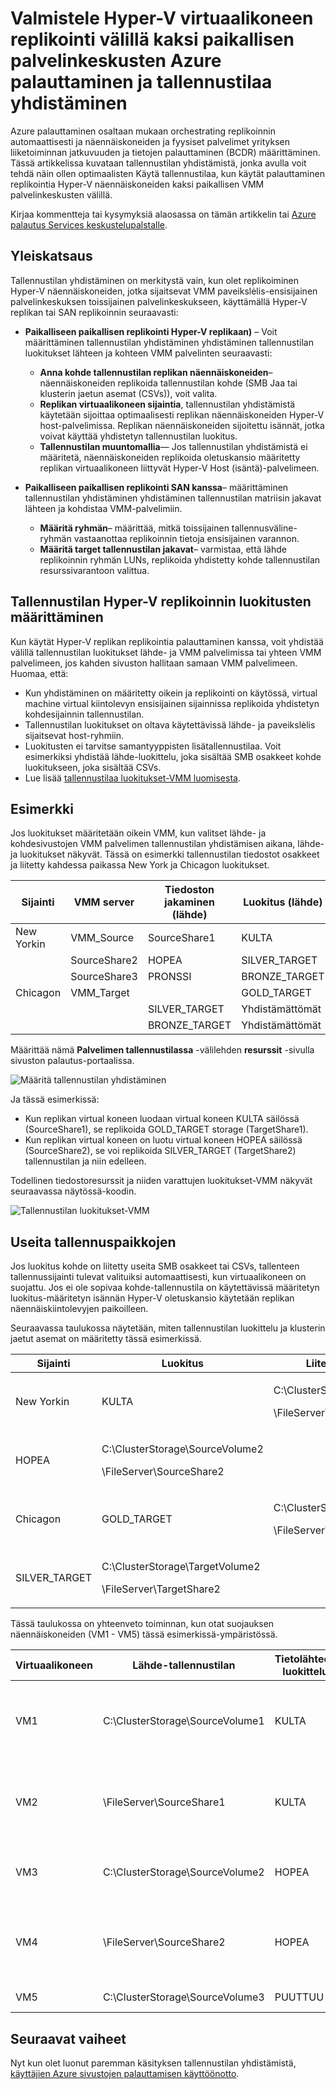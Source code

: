 <properties
    pageTitle="Määritä Hyper-V virtuaalikoneen replikoinnin välillä paikallisen palvelinkeskusten Azure palauttaminen tallennustilan | Microsoft Azure"
    description="Valmistele tallennustilan yhdistäminen Hyper-V virtuaalikoneen replikointi kahden paikallisen palvelinkeskusten kanssa Azure palauttaminen välillä."
    services="site-recovery"
    documentationCenter=""
    authors="rayne-wiselman"
    manager="jwhit"
    editor=""/>

<tags
    ms.service="site-recovery"
    ms.devlang="na"
    ms.topic="article"
    ms.tgt_pltfrm="na"
    ms.workload="storage-backup-recovery"
    ms.date="07/06/2016"
    ms.author="raynew"/>


# <a name="prepare-storage-mapping-for-hyper-v-virtual-machine-replication-between-two-on-premises-datacenters-with-azure-site-recovery"></a>Valmistele Hyper-V virtuaalikoneen replikointi välillä kaksi paikallisen palvelinkeskusten Azure palauttaminen ja tallennustilaa yhdistäminen


Azure palauttaminen osaltaan mukaan orchestrating replikoinnin automaattisesti ja näennäiskoneiden ja fyysiset palvelimet yrityksen liiketoiminnan jatkuvuuden ja tietojen palauttaminen (BCDR) määrittäminen. Tässä artikkelissa kuvataan tallennustilan yhdistämistä, jonka avulla voit tehdä näin ollen optimaalisten Käytä tallennustilaa, kun käytät palauttaminen replikointia Hyper-V näennäiskoneiden kaksi paikallisen VMM palvelinkeskusten välillä.

Kirjaa kommentteja tai kysymyksiä alaosassa on tämän artikkelin tai [Azure palautus Services keskustelupalstalle](https://social.msdn.microsoft.com/forums/azure/home?forum=hypervrecovmgr).

## <a name="overview"></a>Yleiskatsaus

Tallennustilan yhdistäminen on merkitystä vain, kun olet replikoiminen Hyper-V näennäiskoneiden, jotka sijaitsevat VMM paveikslėlis-ensisijainen palvelinkeskuksen toissijainen palvelinkeskukseen, käyttämällä Hyper-V replikan tai SAN replikoinnin seuraavasti:


- **Paikalliseen paikallisen replikointi Hyper-V replikaan)** – Voit määrittäminen tallennustilan yhdistäminen yhdistäminen tallennustilan luokitukset lähteen ja kohteen VMM palvelinten seuraavasti:

    - **Anna kohde tallennustilan replikan näennäiskoneiden**– näennäiskoneiden replikoida tallennustilan kohde (SMB Jaa tai klusterin jaetun asemat (CSVs)), voit valita.
    - **Replikan virtuaalikoneen sijaintia**, tallennustilan yhdistämistä käytetään sijoittaa optimaalisesti replikan näennäiskoneiden Hyper-V host-palvelimissa. Replikan näennäiskoneiden sijoitettu isännät, jotka voivat käyttää yhdistetyn tallennustilan luokitus.
    - **Tallennustilan muuntomallia**— Jos tallennustilan yhdistämistä ei määritetä, näennäiskoneiden replikoida oletuskansio määritetty replikan virtuaalikoneen liittyvät Hyper-V Host (isäntä)-palvelimeen.

- **Paikalliseen paikallisen replikointi SAN kanssa**– määrittäminen tallennustilan yhdistäminen yhdistäminen tallennustilan matriisin jakavat lähteen ja kohdistaa VMM-palvelimiin.
    - **Määritä ryhmän**– määrittää, mitkä toissijainen tallennusväline-ryhmän vastaanottaa replikoinnin tietoja ensisijainen varannon.
    - **Määritä target tallennustilan jakavat**– varmistaa, että lähde replikoinnin ryhmän LUNs, replikoida yhdistetty kohde tallennustilan resurssivarantoon valittua.

## <a name="set-up-storage-classifications-for-hyper-v-replication"></a>Tallennustilan Hyper-V replikoinnin luokitusten määrittäminen

Kun käytät Hyper-V replikan replikointia palauttaminen kanssa, voit yhdistää välillä tallennustilan luokitukset lähde- ja VMM palvelimissa tai yhteen VMM palvelimeen, jos kahden sivuston hallitaan samaan VMM palvelimeen. Huomaa, että:

- Kun yhdistäminen on määritetty oikein ja replikointi on käytössä, virtual machine virtual kiintolevyn ensisijainen sijainnissa replikoida yhdistetyn kohdesijainnin tallennustilan.
- Tallennustilan luokitukset on oltava käytettävissä lähde- ja paveikslėlis sijaitsevat host-ryhmiin.
- Luokitusten ei tarvitse samantyyppisten lisätallennustilaa. Voit esimerkiksi yhdistää lähde-luokittelu, joka sisältää SMB osakkeet kohde luokitukseen, joka sisältää CSVs.
- Lue lisää [tallennustilaa luokitukset-VMM luomisesta](https://technet.microsoft.com/library/gg610685.aspx).

## <a name="example"></a>Esimerkki

Jos luokitukset määritetään oikein VMM, kun valitset lähde- ja kohdesivustojen VMM palvelimen tallennustilan yhdistämisen aikana, lähde- ja luokitukset näkyvät. Tässä on esimerkki tallennustilan tiedostot osakkeet ja liitetty kahdessa paikassa New York ja Chicagon luokitukset.

**Sijainti** | **VMM server** | **Tiedoston jakaminen (lähde)** | **Luokitus (lähde)** | **Yhdistetty** | **Tiedoston jakaminen (kohde)**
---|---|--- |---|---|---
New Yorkin | VMM_Source| SourceShare1 | KULTA | GOLD_TARGET | TargetShare1
 |  | SourceShare2 | HOPEA | SILVER_TARGET | TargetShare2
 | | SourceShare3 | PRONSSI | BRONZE_TARGET | TargetShare3
Chicagon | VMM_Target |  | GOLD_TARGET | Yhdistämättömät |
| | | SILVER_TARGET | Yhdistämättömät |
 | | | BRONZE_TARGET | Yhdistämättömät

Määrittää nämä **Palvelimen tallennustilassa** -välilehden **resurssit** -sivulla sivuston palautus-portaalissa.

![Määritä tallennustilan yhdistäminen](./media/site-recovery-storage-mapping/storage-mapping1.png)

Ja tässä esimerkissä:
- Kun replikan virtual koneen luodaan virtual koneen KULTA säilössä (SourceShare1), se replikoida GOLD_TARGET storage (TargetShare1).
- Kun replikan virtual koneen on luotu virtual koneen HOPEA säilössä (SourceShare2), se voi replikoida SILVER_TARGET (TargetShare2) tallennustilan ja niin edelleen.

Todellinen tiedostoresurssit ja niiden varattujen luokitukset-VMM näkyvät seuraavassa näytössä-koodin.

![Tallennustilan luokitukset-VMM](./media/site-recovery-storage-mapping/storage-mapping2.png)

## <a name="multiple-storage-locations"></a>Useita tallennuspaikkojen

Jos luokitus kohde on liitetty useita SMB osakkeet tai CSVs, tallenteen tallennussijainti tulevat valituiksi automaattisesti, kun virtuaalikoneen on suojattu. Jos ei ole sopivaa kohde-tallennustila on käytettävissä määritetyn luokitus-määritetyn isännän Hyper-V oletuskansio käytetään replikan näennäiskiintolevyjen paikoilleen.

Seuraavassa taulukossa näytetään, miten tallennustilan luokittelu ja klusterin jaetut asemat on määritetty tässä esimerkissä.

**Sijainti** | **Luokitus** | **Liitetty tallennustila**
---|---|---
New Yorkin | KULTA | <p>C:\ClusterStorage\SourceVolume1</p><p>\\FileServer\SourceShare1</p>
 | HOPEA | <p>C:\ClusterStorage\SourceVolume2</p><p>\\FileServer\SourceShare2</p>
Chicagon | GOLD_TARGET | <p>C:\ClusterStorage\TargetVolume1</p><p>\\FileServer\TargetShare1</p>
 | SILVER_TARGET| <p>C:\ClusterStorage\TargetVolume2</p><p>\\FileServer\TargetShare2</p>

Tässä taulukossa on yhteenveto toiminnan, kun otat suojauksen näennäiskoneiden (VM1 - VM5) tässä esimerkissä-ympäristössä.

**Virtuaalikoneen** | **Lähde-tallennustilan** | **Tietolähteen luokittelu** | **Yhdistetty kohde-tallennustilan**
---|---|---|---
VM1 | C:\ClusterStorage\SourceVolume1 | KULTA | <p>C:\ClusterStorage\SourceVolume1</p><p>\\\FileServer\SourceShare1</p><p>Molemmat GOLD_TARGET</p>
VM2 | \\FileServer\SourceShare1 | KULTA | <p>C:\ClusterStorage\SourceVolume1</p><p>\\FileServer\SourceShare1</p> <p>Molemmat GOLD_TARGET</p>
VM3 | C:\ClusterStorage\SourceVolume2 | HOPEA | <p>C:\ClusterStorage\SourceVolume2</p><p>\FileServer\SourceShare2</p>
VM4 | \FileServer\SourceShare2 | HOPEA |<p>C:\ClusterStorage\SourceVolume2</p><p>\\FileServer\SourceShare2</p><p>Molemmat SILVER_TARGET</p>
VM5 | C:\ClusterStorage\SourceVolume3 | PUUTTUU | Muuntomallia, joten oletuskansio Hyper-V isännän käytetään

## <a name="next-steps"></a>Seuraavat vaiheet

Nyt kun olet luonut paremman käsityksen tallennustilan yhdistämistä, [käyttäjien Azure sivustojen palauttamisen käyttöönotto](site-recovery-best-practices.md).
